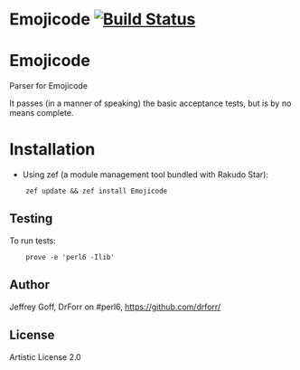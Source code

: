 # Emojicode [![Build Status](https://secure.travis-ci.org/drforr/perl6-Emojicode.svg?branch=master)](http://travis-ci.org/drforr/perl6-Emojicode)
Emojicode
=======

Parser for Emojicode

It passes (in a manner of speaking) the basic acceptance tests, but is by no means complete.

Installation
============

* Using zef (a module management tool bundled with Rakudo Star):

```
    zef update && zef install Emojicode
```

## Testing

To run tests:

```
    prove -e 'perl6 -Ilib'
```

## Author

Jeffrey Goff, DrForr on #perl6, https://github.com/drforr/

## License

Artistic License 2.0

